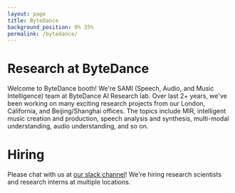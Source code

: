 ```yaml
---
layout: page
title: ByteDance
background_position: 0% 35% 
permalink: /bytedance/
---
```


# Research at ByteDance

Welcome to ByteDance booth! We're SAMI (Speech, Audio, and Music Intelligence) team at ByteDance AI Research lab. Over last 2+ years, we've been working on many exciting research projects from our London, California, and Beijing/Shanghai offices. The topics include MIR, intelligent music creation and production, speech analysis and synthesis, multi-modal understanding, audio understanding, and so on.

# Hiring
Please chat with us at [our slack channel](https://join.slack.com/share/zt-hy2tw1pj-nX0P26Zu43bg23wlwdB_fw)! We're hiring research scientists and research interns at multiple locations.
